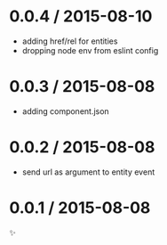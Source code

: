 
0.0.4 / 2015-08-10
==================

  * adding href/rel for entities
  * dropping node env from eslint config

0.0.3 / 2015-08-08
==================

  * adding component.json

0.0.2 / 2015-08-08
==================

  * send url as argument to entity event

0.0.1 / 2015-08-08
==================

:sparkles:
